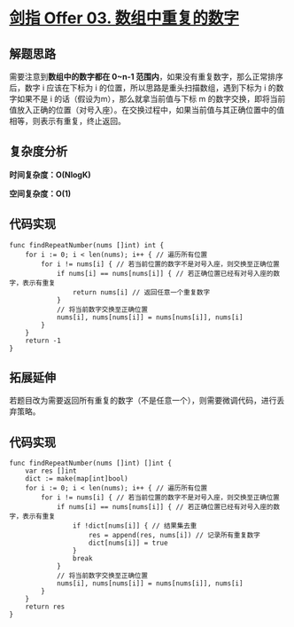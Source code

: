 # [剑指 Offer 03. 数组中重复的数字](https://leetcode-cn.com/problems/shu-zu-zhong-zhong-fu-de-shu-zi-lcof/)

## 解题思路

需要注意到**数组中的数字都在 0~n-1 范围内**，如果没有重复数字，那么正常排序后，数字 i 应该在下标为 i 的位置，所以思路是重头扫描数组，遇到下标为 i 的数字如果不是 i 的话（假设为m），那么就拿当前值与下标 m 的数字交换，即将当前值放入正确的位置（对号入座）。在交换过程中，如果当前值与其正确位置中的值相等，则表示有重复，终止返回。

## 复杂度分析

**时间复杂度：O(NlogK)**

**空间复杂度：O(1)** 

## 代码实现

```golang
func findRepeatNumber(nums []int) int {
	for i := 0; i < len(nums); i++ { // 遍历所有位置
		for i != nums[i] { // 若当前位置的数字不是对号入座，则交换至正确位置
			if nums[i] == nums[nums[i]] { // 若正确位置已经有对号入座的数字，表示有重复
				return nums[i] // 返回任意一个重复数字
			}
			// 将当前数字交换至正确位置
			nums[i], nums[nums[i]] = nums[nums[i]], nums[i]
		}
	}
	return -1
}
```

## 拓展延伸

若题目改为需要返回所有重复的数字（不是任意一个），则需要微调代码，进行丢弃策略。

## 代码实现

```golang
func findRepeatNumber(nums []int) []int {
	var res []int
	dict := make(map[int]bool)
	for i := 0; i < len(nums); i++ { // 遍历所有位置
		for i != nums[i] { // 若当前位置的数字不是对号入座，则交换至正确位置
			if nums[i] == nums[nums[i]] { // 若正确位置已经有对号入座的数字，表示有重复
				if !dict[nums[i]] { // 结果集去重
					res = append(res, nums[i]) // 记录所有重复数字
					dict[nums[i]] = true
				}
				break
			}
			// 将当前数字交换至正确位置
			nums[i], nums[nums[i]] = nums[nums[i]], nums[i]
		}
	}
	return res
}
```

